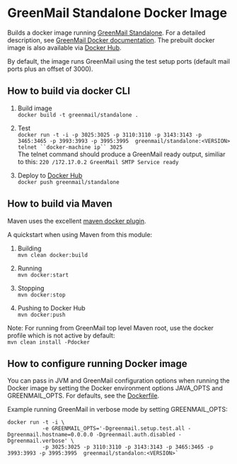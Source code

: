 GreenMail Standalone Docker Image
=========

Builds a docker image running [GreenMail Standalone](http://www.icegreen.com/greenmail/index.html#deploy_standalone).
For a detailed description, see [GreenMail Docker documentation](http://www.icegreen.com/greenmail/index.html#deploy_docker_standalone). The prebuilt docker image is also available via [Docker Hub](https://hub.docker.com/r/greenmail/standalone/).

By default, the image runs GreenMail using the test setup ports (default mail ports plus an offset of 3000).

How to build via docker CLI
------------

1. Build image  
   `docker build -t greenmail/standalone .`

2. Test  
   `docker run -t -i -p 3025:3025 -p 3110:3110 -p 3143:3143 -p 3465:3465 -p 3993:3993 -p 3995:3995  greenmail/standalone:<VERSION>`
   `telnet ``docker-machine ip`` 3025`  
   The telnet command should produce a GreenMail ready output,
   similiar to this: `220 /172.17.0.2 GreenMail SMTP Service ready`

3. Deploy to [Docker Hub](https://hub.docker.com/r/greenmail/standalone/)  
   `docker push greenmail/standalone`

How to build via Maven
----------------------

Maven uses the excellent [maven docker plugin](https://github.com/fabric8io/docker-maven-plugin).

A quickstart when using Maven from this module:

1. Building  
   `mvn clean docker:build`

2. Running  
   `mvn docker:start`

3. Stopping  
   `mvn docker:stop`

4. Pushing to Docker Hub  
   `mvn docker:push`

Note: For running from GreenMail top level Maven root, use the docker profile which is not active by default:  
`mvn clean install -Pdocker`

How to configure running Docker image
-------------------------------------

You can pass in JVM and GreenMail configuration options when running the Docker image by
setting the Docker environment options JAVA\_OPTS and GREENMAIL\_OPTS. For defaults, see the [Dockerfile](Dockerfile).

Example running GreenMail in verbose mode by setting GREENMAIL\_OPTS:
```
docker run -t -i \
           -e GREENMAIL_OPTS='-Dgreenmail.setup.test.all -Dgreenmail.hostname=0.0.0.0 -Dgreenmail.auth.disabled -Dgreenmail.verbose' \
           -p 3025:3025 -p 3110:3110 -p 3143:3143 -p 3465:3465 -p 3993:3993 -p 3995:3995  greenmail/standalon:<VERSION>`
```
